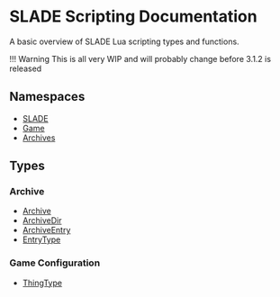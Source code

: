 
# SLADE Scripting Documentation

A basic overview of SLADE Lua scripting types and functions.

!!! Warning
    This is all very WIP and will probably change before 3.1.2 is released

## Namespaces

* [SLADE](md/Namespaces/SLADE.md)
* [Game](md/Namespaces/Game.md)
* [Archives](md/Namespaces/Archives.md)

## Types

### Archive

* [Archive](md/Types/Archive.md)
* [ArchiveDir](md/Types/ArchiveDir.md)
* [ArchiveEntry](md/Types/ArchiveEntry.md)
* [EntryType](md/Types/EntryType.md)

### Game Configuration

* [ThingType](md/Types/ThingType.md)
